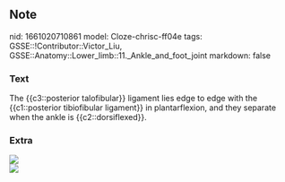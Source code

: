 ## Note
nid: 1661020710861
model: Cloze-chrisc-ff04e
tags: GSSE::!Contributor::Victor_Liu, GSSE::Anatomy::Lower_limb::11._Ankle_and_foot_joint
markdown: false

### Text
The {{c3::posterior talofibular}} ligament lies edge to edge with the {{c1::posterior tibiofibular ligament}} in plantarflexion, and they separate when the ankle is {{c2::dorsiflexed}}.

### Extra
<img src="paste-421a5507c14a9c465b2b0d5668fe4ec68e86a2eb.jpg">
<div><img src=
"paste-acdb9fe7cd08b4670decda76150df1cb3a619ab3.jpg"></div>
